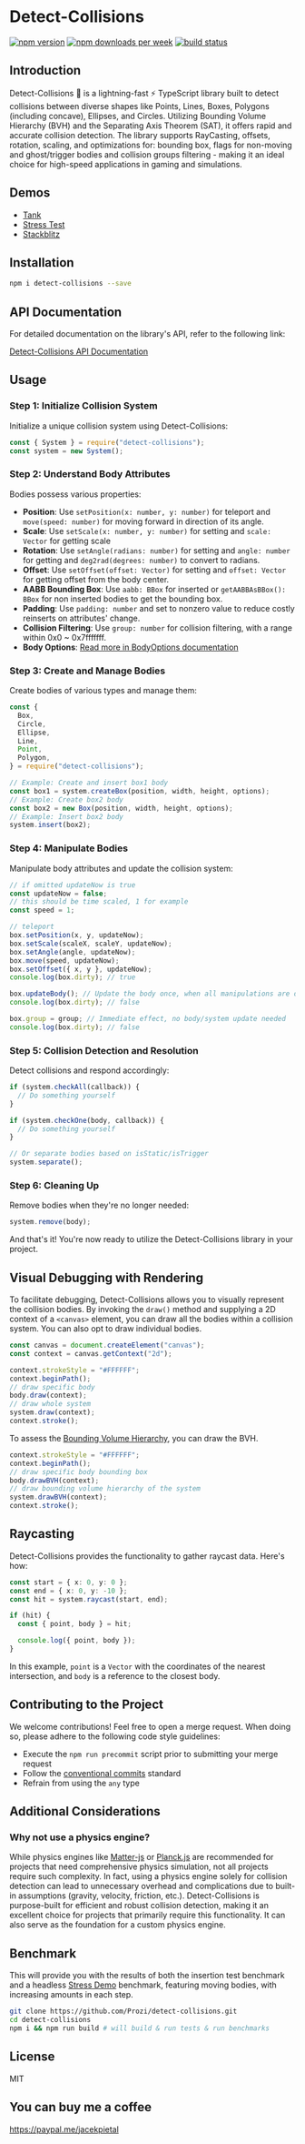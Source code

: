 # Detect-Collisions

[<img src="https://img.shields.io/npm/v/detect-collisions?style=for-the-badge&color=success" alt="npm version" />](https://www.npmjs.com/package/detect-collisions?activeTab=versions)
[<img src="https://img.shields.io/npm/dw/detect-collisions.svg?style=for-the-badge&color=success" alt="npm downloads per week" />](https://www.npmjs.com/package/detect-collisions)
[<img src="https://img.shields.io/circleci/build/github/Prozi/detect-collisions/master?style=for-the-badge" alt="build status" />](https://app.circleci.com/pipelines/github/Prozi/detect-collisions)

## Introduction

Detect-Collisions 💫 is a lightning-fast ⚡️ TypeScript library built to detect collisions between diverse shapes like Points, Lines, Boxes, Polygons (including concave), Ellipses, and Circles. Utilizing Bounding Volume Hierarchy (BVH) and the Separating Axis Theorem (SAT), it offers rapid and accurate collision detection. The library supports RayCasting, offsets, rotation, scaling, and optimizations for: bounding box, flags for non-moving and ghost/trigger bodies and collision groups filtering - making it an ideal choice for high-speed applications in gaming and simulations.

## Demos

- [Tank](https://prozi.github.io/detect-collisions/demo/)
- [Stress Test](https://prozi.github.io/detect-collisions/demo/?stress)
- [Stackblitz](https://stackblitz.com/edit/detect-collisions)

## Installation

```bash
npm i detect-collisions --save
```

## API Documentation

For detailed documentation on the library's API, refer to the following link:

[Detect-Collisions API Documentation](https://prozi.github.io/detect-collisions/)

## Usage

### Step 1: Initialize Collision System

Initialize a unique collision system using Detect-Collisions:

```ts
const { System } = require("detect-collisions");
const system = new System();
```

### Step 2: Understand Body Attributes

Bodies possess various properties:

- **Position**: Use `setPosition(x: number, y: number)` for teleport and `move(speed: number)` for moving forward in direction of its angle.
- **Scale**: Use `setScale(x: number, y: number)` for setting and `scale: Vector` for getting scale
- **Rotation**: Use `setAngle(radians: number)` for setting and `angle: number` for getting and `deg2rad(degrees: number)` to convert to radians.
- **Offset**: Use `setOffset(offset: Vector)` for setting and `offset: Vector` for getting offset from the body center.
- **AABB Bounding Box**: Use `aabb: BBox` for inserted or `getAABBAsBBox(): BBox` for non inserted bodies to get the bounding box.
- **Padding**: Use `padding: number` and set to nonzero value to reduce costly reinserts on attributes' change.
- **Collision Filtering**: Use `group: number` for collision filtering, with a range within 0x0 ~ 0x7fffffff.
- **Body Options**: [Read more in BodyOptions documentation](https://prozi.github.io/detect-collisions/interfaces/BodyOptions.html)

### Step 3: Create and Manage Bodies

Create bodies of various types and manage them:

```ts
const {
  Box,
  Circle,
  Ellipse,
  Line,
  Point,
  Polygon,
} = require("detect-collisions");

// Example: Create and insert box1 body
const box1 = system.createBox(position, width, height, options);
// Example: Create box2 body
const box2 = new Box(position, width, height, options);
// Example: Insert box2 body
system.insert(box2);
```

### Step 4: Manipulate Bodies

Manipulate body attributes and update the collision system:

```ts
// if omitted updateNow is true
const updateNow = false;
// this should be time scaled, 1 for example
const speed = 1;

// teleport
box.setPosition(x, y, updateNow);
box.setScale(scaleX, scaleY, updateNow);
box.setAngle(angle, updateNow);
box.move(speed, updateNow);
box.setOffset({ x, y }, updateNow);
console.log(box.dirty); // true

box.updateBody(); // Update the body once, when all manipulations are done
console.log(box.dirty); // false

box.group = group; // Immediate effect, no body/system update needed
console.log(box.dirty); // false
```

### Step 5: Collision Detection and Resolution

Detect collisions and respond accordingly:

```ts
if (system.checkAll(callback)) {
  // Do something yourself
}

if (system.checkOne(body, callback)) {
  // Do something yourself
}

// Or separate bodies based on isStatic/isTrigger
system.separate();
```

### Step 6: Cleaning Up

Remove bodies when they're no longer needed:

```ts
system.remove(body);
```

And that's it! You're now ready to utilize the Detect-Collisions library in your project.

## Visual Debugging with Rendering

To facilitate debugging, Detect-Collisions allows you to visually represent the collision bodies. By invoking the `draw()` method and supplying a 2D context of a `<canvas>` element, you can draw all the bodies within a collision system. You can also opt to draw individual bodies.

```ts
const canvas = document.createElement("canvas");
const context = canvas.getContext("2d");

context.strokeStyle = "#FFFFFF";
context.beginPath();
// draw specific body
body.draw(context);
// draw whole system
system.draw(context);
context.stroke();
```

To assess the [Bounding Volume Hierarchy](https://en.wikipedia.org/wiki/Bounding_volume_hierarchy), you can draw the BVH.

```ts
context.strokeStyle = "#FFFFFF";
context.beginPath();
// draw specific body bounding box
body.drawBVH(context);
// draw bounding volume hierarchy of the system
system.drawBVH(context);
context.stroke();
```

## Raycasting

Detect-Collisions provides the functionality to gather raycast data. Here's how:

```ts
const start = { x: 0, y: 0 };
const end = { x: 0, y: -10 };
const hit = system.raycast(start, end);

if (hit) {
  const { point, body } = hit;

  console.log({ point, body });
}
```

In this example, `point` is a `Vector` with the coordinates of the nearest intersection, and `body` is a reference to the closest body.

## Contributing to the Project

We welcome contributions! Feel free to open a merge request. When doing so, please adhere to the following code style guidelines:

- Execute the `npm run precommit` script prior to submitting your merge request
- Follow the [conventional commits](https://www.conventionalcommits.org/en/v1.0.0/#summary) standard
- Refrain from using the `any` type

## Additional Considerations

### Why not use a physics engine?

While physics engines like [Matter-js](https://github.com/liabru/matter-js) or [Planck.js](https://github.com/shakiba/planck.js) are recommended for projects that need comprehensive physics simulation, not all projects require such complexity. In fact, using a physics engine solely for collision detection can lead to unnecessary overhead and complications due to built-in assumptions (gravity, velocity, friction, etc.). Detect-Collisions is purpose-built for efficient and robust collision detection, making it an excellent choice for projects that primarily require this functionality. It can also serve as the foundation for a custom physics engine.

## Benchmark

This will provide you with the results of both the insertion test benchmark and a headless [Stress Demo](https://prozi.github.io/detect-collisions/demo/?stress) benchmark, featuring moving bodies, with increasing amounts in each step.

```bash
git clone https://github.com/Prozi/detect-collisions.git
cd detect-collisions
npm i && npm run build # will build & run tests & run benchmarks
```

## License

MIT

## You can buy me a coffee

<https://paypal.me/jacekpietal>
